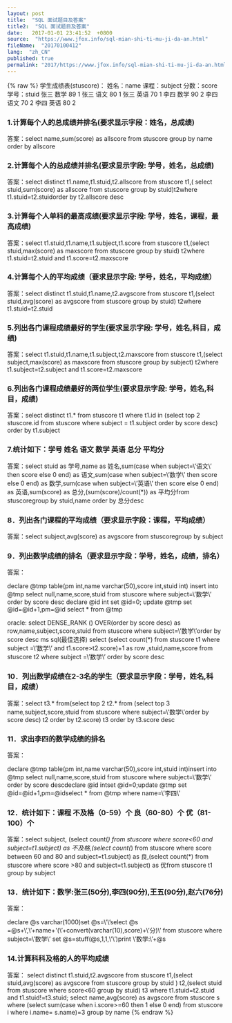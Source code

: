 ```yaml
---
layout: post
title:  "SQL 面试题目及答案"
title2:  "SQL 面试题目及答案"
date:   2017-01-01 23:41:52  +0800
source:  "https://www.jfox.info/sql-mian-shi-ti-mu-ji-da-an.html"
fileName:  "20170100412"
lang:  "zh_CN"
published: true
permalink: "2017/https://www.jfox.info/sql-mian-shi-ti-mu-ji-da-an.html"
---
```

{% raw %}
学生成绩表(stuscore)：
姓名：name     课程：subject     分数：score     学号：stuid
张三     数学     89     1
张三     语文     80     1
张三     英语     70     1
李四     数学     90     2
李四     语文     70     2
李四     英语     80     2

### 1.计算每个人的总成绩并排名(要求显示字段：姓名，总成绩)

答案：select name,sum(score) as allscore from stuscore group by name order by allscore

### 2.计算每个人的总成绩并排名(要求显示字段: 学号，姓名，总成绩)

答案：select distinct t1.name,t1.stuid,t2.allscore from  stuscore t1,(    select stuid,sum(score) as allscore from stuscore group by stuid)t2where t1.stuid=t2.stuidorder by t2.allscore desc

### 3.计算每个人单科的最高成绩(要求显示字段: 学号，姓名，课程，最高成绩)

答案：select t1.stuid,t1.name,t1.subject,t1.score from stuscore t1,(select stuid,max(score) as maxscore from stuscore group by stuid) t2where t1.stuid=t2.stuid and t1.score=t2.maxscore

### 4.计算每个人的平均成绩（要求显示字段: 学号，姓名，平均成绩）

答案：select distinct t1.stuid,t1.name,t2.avgscore from stuscore t1,(select stuid,avg(score) as avgscore from stuscore group by stuid) t2where t1.stuid=t2.stuid

### 5.列出各门课程成绩最好的学生(要求显示字段: 学号，姓名,科目，成绩)

答案：select  t1.stuid,t1.name,t1.subject,t2.maxscore from stuscore t1,(select subject,max(score) as maxscore from stuscore group by subject) t2where t1.subject=t2.subject and t1.score=t2.maxscore

### 6.列出各门课程成绩最好的两位学生(要求显示字段: 学号，姓名,科目，成绩)

答案：select distinct t1.* from stuscore t1 where t1.id in (select top 2 stuscore.id from stuscore where subject = t1.subject order by score desc) order by t1.subject

### 7.统计如下：学号     姓名     语文     数学     英语     总分     平均分

答案：select stuid as 学号,name as 姓名,sum(case when subject=\’语文\’ then score else 0 end) as 语文,sum(case when subject=\’数学\’ then score else 0 end) as 数学,sum(case when subject=\’英语\’ then score else 0 end) as 英语,sum(score) as 总分,(sum(score)/count(*)) as 平均分from stuscoregroup by stuid,name order by 总分desc

### 8．列出各门课程的平均成绩（要求显示字段：课程，平均成绩）

答案：select subject,avg(score) as avgscore from stuscoregroup by subject

### 9．列出数学成绩的排名（要求显示字段：学号，姓名，成绩，排名）

答案：

declare @tmp table(pm int,name varchar(50),score int,stuid int)
insert into @tmp select null,name,score,stuid from stuscore where subject=\’数学\’ order by score desc
declare @id int
set @id=0;
update @tmp set @id=@id+1,pm=@id
select * from @tmp

oracle:
select  DENSE_RANK () OVER(order by score desc) as row,name,subject,score,stuid from stuscore where subject=\’数学\’order by score desc
ms sql(最佳选择)
select (select count(*) from stuscore t1 where subject =\’数学\’ and t1.score>t2.score)+1 as row ,stuid,name,score from stuscore t2 where subject =\’数学\’ order by score desc

### 10．列出数学成绩在2-3名的学生（要求显示字段：学号，姓名,科目，成绩）

答案：select t3.*  from(select top 2 t2.*  from (select top 3 name,subject,score,stuid from stuscore where subject=\’数学\’order by score desc) t2 order by t2.score) t3 order by t3.score desc

### 11．求出李四的数学成绩的排名

答案：

declare @tmp table(pm int,name varchar(50),score int,stuid int)insert into @tmp select null,name,score,stuid from stuscore where subject=\’数学\’ order by score descdeclare @id intset @id=0;update @tmp set @id=@id+1,pm=@idselect * from @tmp where name=\’李四\’

### 12．统计如下：课程     不及格（0-59）个     良（60-80）个     优（81-100）个

答案：select subject, (select count(*) from stuscore where score<60 and subject=t1.subject) as 不及格,(select count(*) from stuscore where score between 60 and 80 and subject=t1.subject) as 良,(select count(*) from stuscore where score >80 and subject=t1.subject) as 优from stuscore t1 group by subject

### 13．统计如下：数学:张三(50分),李四(90分),王五(90分),赵六(76分)

答案：

declare @s varchar(1000)set @s=\’\’select @s =@s+\’,\’+name+\'(\’+convert(varchar(10),score)+\’分)\’ from stuscore where subject=\’数学\’ set @s=stuff(@s,1,1,\’\’)print \’数学:\’+@s

### 14.计算科科及格的人的平均成绩

答案： select distinct t1.stuid,t2.avgscore  from stuscore t1,(select stuid,avg(score) as avgscore from stuscore   group by stuid  ) t2,(select stuid from stuscore where score<60 group by stuid) t3 where t1.stuid=t2.stuid and t1.stuid!=t3.stuid;
select  name,avg(score) as avgscore   from stuscore s  where (select sum(case when i.score>=60 then 1 else 0 end) from stuscore i where  i.name= s.name)=3   group by name
{% endraw %}

